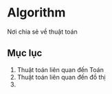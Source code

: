 # Algorithm
Nơi chia sẻ về thuật toán

## Mục lục
1. Thuật toán liên quan đến Toán
2. Thuật toán liên quan đến đồ thị
3. 
